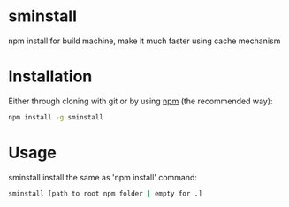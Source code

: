 # sminstall
npm install for build machine, make it much faster using cache mechanism 
# Installation

Either through cloning with git or by using [npm](http://npmjs.org) (the recommended way):

```bash
npm install -g sminstall
```

# Usage

sminstall install the same as 'npm install' command:

```bash
sminstall [path to root npm folder | empty for .]
```
